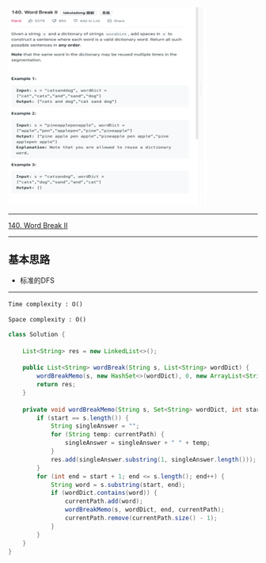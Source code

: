 <img src="2022-11-06-22-28-12.png" width="400" height="400"/>


___
[140. Word Break II](https://leetcode.com/problems/word-break-ii/)
___


## 基本思路
* 标准的DFS

___

`Time complexity : O()`

`Space complexity : O()`
```java
class Solution {

    List<String> res = new LinkedList<>();
    
    public List<String> wordBreak(String s, List<String> wordDict) {
        wordBreakMemo(s, new HashSet<>(wordDict), 0, new ArrayList<String>());
        return res;
    }

    private void wordBreakMemo(String s, Set<String> wordDict, int start, ArrayList<String> currentPath) {
        if (start == s.length()) {
            String singleAnswer = "";
            for (String temp: currentPath) {
                singleAnswer = singleAnswer + " " + temp;
            }
            res.add(singleAnswer.substring(1, singleAnswer.length()));
        }
        for (int end = start + 1; end <= s.length(); end++) {
            String word = s.substring(start, end);
            if (wordDict.contains(word)) {
                currentPath.add(word);
                wordBreakMemo(s, wordDict, end, currentPath);
                currentPath.remove(currentPath.size() - 1);
            }
        }
    }
}

```